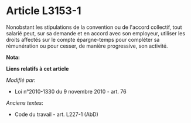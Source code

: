 # Article L3153-1

Nonobstant les stipulations de la convention ou de l'accord collectif, tout salarié peut, sur sa demande et en accord avec
son employeur, utiliser les droits affectés sur le compte épargne-temps pour compléter sa rémunération ou pour cesser, de
manière progressive, son activité.

**Nota:**



**Liens relatifs à cet article**

_Modifié par_:

  - Loi n°2010-1330 du 9 novembre 2010 - art. 76

_Anciens textes_:

  - Code du travail - art. L227-1 (AbD)
